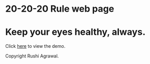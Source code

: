 20-20-20 Rule web page
======================

Keep your eyes healthy, always.
===============================


Click <a href="http://www.rushiagr.com/202020rule/" target="_blank">here</a> to view the demo.


Copyright Rushi Agrawal.